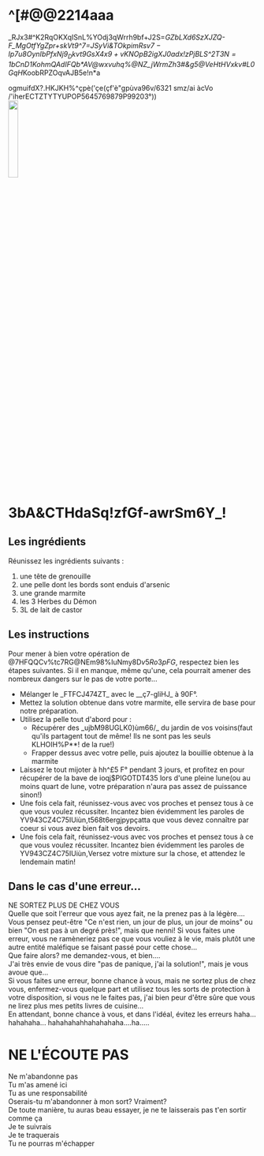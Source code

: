 # ^[#@@2214aaa

_RJx3#^K2RqOKXqISnL%YOdj3qWrrh9bf+J2S=*GZbLXd6SzXJZQ-F_MgOtfYgZpr+skVt9^*7=JSyVi&TOkp$imRsv7-Ip7%GjWoK0v6YW%+#dK@R7cCitw4XV4mI00*pTKhAB#gpxO0tFt_QoV8wotKbNV-bUHagme1Gh51q_bHt_LdXwG9hwK8=7YfPLCsAIdRxcW
             u8OynIbPfxNj9_Dkvt9GsX4x9+vKNOpB2igXJ$0adx!zPjBLS^$2T3N=1bCnD1KohmQAdIFQb*%CEvmssEOi3*5pb#1y*^y6gHvO@=zlPFu!qk!*mo9@IG^4r8KTt7!ZA7X97ki$AV@wxvuhq%@NZ_jW*rmZh*3#*&g5@VeHtHVxkv#L0GqH*KoobRPZOqvAJB5e!n*a  
               
                 
  
    
ogmuifdX?.HKJKH%^çpè('çe(çf'è"gpùva96v/6321
smz/ai
àcVo       /'iherECTZTYTYUPOP5645769879P99203°))  
<img src = "https://cdn.pixabay.com/photo/2021/02/02/06/58/voodoo-doll-5972908_1280.jpg" width = "20%">

# 3bA&CTHdaSq!zfGf-awrSm6Y_!
## Les ingrédients
Réunissez les ingrédients suivants :  
1. une tête de grenouille  
2. une pelle dont les bords sont enduis d'arsenic  
3. une grande marmite  
4. les 3 Herbes du Démon  
5. 3L de lait de castor  

## Les instructions
Pour mener à bien votre opération de @7HFQQCv%tc7RG@NEm98%IuNmy8D$v5Ro3pFG$, respectez bien les étapes suivantes. Si il en manque, même qu'une, cela pourrait amener des nombreux dangers sur le pas de votre porte...  
<ul>
    <li>Mélanger le _FTFCJ474ZT_ avec le __ç7-gliHJ_ à 90F°.  </li>
    <li>Mettez la solution obtenue dans votre marmite, elle servira de base pour notre préparation.  </li>
    <li>Utilisez la pelle tout d'abord pour :  
    <ul>
        <li>Récupérer des _ujbM98UGLK0)ùm66/_ du jardin de vos voisins(faut qu'ils partagent tout de même! Ils ne sont pas les seuls KLHOIH%P**! de la rue!)   </li>
        <li>Frapper dessus avec votre pelle, puis ajoutez la bouillie obtenue à la marmite    </li>
    </ul> 
    </li>
    <li>Laissez le tout mijoter à hh^£5 F° pendant 3 jours, et profitez en pour récupérer de la bave de ioqj$PIGOTDT435 lors d'une pleine lune(ou au moins quart de lune, votre préparation n'aura pas assez de puissance sinon!)   </li>
    <li>Une fois cela fait, réunissez-vous avec vos proches et pensez tous à ce que vous voulez récussiter. Incantez bien évidemment les paroles de YV943CZ4C75IUiùn,t568t6ergjpypçatta que vous devez connaître par coeur si vous avez bien fait vos devoirs.   </li>
    <li>Une fois cela fait, réunissez-vous avec vos proches et pensez tous à ce que vous voulez récussiter. Incantez bien évidemment les paroles de YV943CZ4C75IUiùn,Versez votre mixture sur la chose, et attendez le lendemain matin!    </li>
</ul>


## Dans le cas d'une erreur...
NE SORTEZ PLUS DE CHEZ VOUS  
Quelle que soit l'erreur que vous ayez fait, ne la prenez pas à la légère.... Vous pensez peut-être "Ce n'est rien, un jour de plus, un jour de moins" ou  bien "On est pas à un degré près!", mais que nenni! Si vous faites une erreur, vous ne ramèneriez pas ce que vous vouliez à le vie, mais plutôt une autre entité maléfique se faisant passé pour cette chose...  
Que faire alors? me demandez-vous, et bien....  
J'ai très envie de vous dire "pas de panique, j'ai la solution!", mais je vous avoue que...  
Si vous faites une erreur, bonne chance à vous, mais ne sortez plus de chez vous, enfermez-vous quelque part et utilisez tous les sorts de protection à votre disposition, si vous ne le faites pas, j'ai bien peur d'être sûre que vous ne lirez plus mes petits livres de cuisine...  
En attendant, bonne chance à vous, et dans l'idéal, évitez les erreurs haha... hahahaha... hahahahahhahahahaha....ha.....   

# NE L'ÉCOUTE PAS
Ne m'abandonne pas  
Tu m'as amené ici   
Tu as une responsabilité  
Oserais-tu m'abandonner à mon sort? Vraiment?  
De toute manière, tu auras beau essayer, je ne te laisserais pas t'en sortir comme ça  
Je te suivrais  
Je te traquerais  
Tu ne pourras m'échapper 